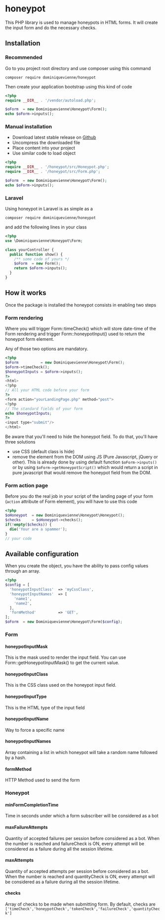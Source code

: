 # honeypot
This PHP library is used to manage honeypots in HTML forms. It will create the input form and do the necessary checks. 

## Installation
### Recommended
Go to you project root directory and use composer using this command
```
composer require dominiquevienne/honeypot
```
Then create your application bootstrap using this kind of code
```php
<?php
require __DIR__ . '/vendor/autoload.php';

$oForm  = new Dominiquevienne\Honeypot\Form();
echo $oForm->inputs();
```
### Manual installation
- Download latest stable release on [Github](https://github.com/dominiquevienne/honeypot/releases)
- Uncompress the downloaded file
- Place content into your project
- Use similar code to load object
```php
<?php
require __DIR__ . '/honeypot/src/Honeypot.php';
require __DIR__ . '/honeypot/src/Form.php';

$oForm  = new Dominiquevienne\Honeypot\Form();
echo $oForm->inputs();
```
### Laravel
Using honeypot in Laravel is as simple as a
```
composer require dominiquevienne/honeypot
```
and add the following lines in your class
```php
<?php
use \Dominiquevienne\Honeypot\Form;

class yourController {
  public function show() {
    /** some code of yours */
    $oForm  = new Form();
    return $oForm->inputs();
  }
}
```
## How it works
Once the package is installed the honeypot consists in enabling two steps
### Form rendering
Where you will trigger Form::timeCheck() which will store date-time of the Form rendering and trigger Form::honeypotInput() used to return the honeypot form element. 

Any of those two options are mandatory. 
```php
<?php
$oForm          = new Dominiquevienne\Honeypot\Form();
$oForm->timeCheck();
$honeypotInputs = $oForm->inputs();
?>
<html>
<?php 
// All your HTML code before your form
?>
<form action="yourLandingPage.php" method="post">
<?php
// The standard fields of your form
echo $honeypotInputs;
?>
<input type="submit"/>
</html>
```
Be aware that you'll need to hide the honeypot field. To do that, you'll have three solutions
- use CSS (default class is hide)
- remove the element from the DOM using JS (Pure Javascript, jQuery or other). This is already done by using default function ``$oForm->inputs()`` or by using ``$oForm->getHoneypotScript()`` which would return a script in pure javascript that would remove the honeypot field from the DOM. 
### Form action page
Before you do the real job in your script of the landing page of your form (`action` attribute of Form element), you will have to use this code
```php
<?php
$oHoneypot  = new Dominiquevienne\Honeypot\Honeypot();
$checks     = $oHoneypot->checks();
if(!empty($checks)) {
  die('Your are a spammer');
}
// your code
```
## Available configuration
When you create the object, you have the ability to pass config values through an array. 
```php
<?php
$config = [
  'honeypotInputClass'  => 'myCssClass',
  'honeypotInputNames'  => [
    'name1',
    'name2',
  ],
  'formMethod'          => 'GET',
];
$oForm  = new Dominiquevienne\Honeypot\Form($config);
```
### Form
#### honeypotInputMask
This is the mask used to render the input field. You can use Form::getHoneypotInputMask() to get the current value. 
#### honeypotInputClass
This is the CSS class used on the honeypot input field. 
#### honeypotInputType
This is the HTML type of the input field
#### honeypotInputName
Way to force a specific name
#### honeypotInputNames
Array containing a list in which honeypot will take a random name followed by a hash. 
#### formMethod
HTTP Method used to send the form
### Honeypot
#### minFormCompletionTime
Time in seconds under which a form subscriber will be considered as a bot
#### maxFailureAttempts
Quantity of accepted failures per session before considered as a bot. When the number is reached and failureCheck is ON, every attempt will be considered as a failure during all the session lifetime. 
#### maxAttempts
Quantity of accepted attempts per session before considered as a bot. When the number is reached and quantityCheck is ON, every attempt will be considered as a failure during all the session lifetime. 
#### checks
Array of checks to be made when submitting form. By default, checks are ```['timeCheck','honeypotCheck','tokenCheck','failureCheck','quantityCheck']```
